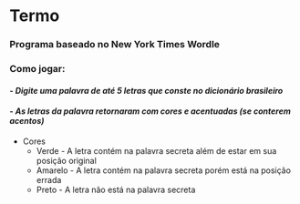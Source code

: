 # Termo

### Programa baseado no New York Times Wordle

### Como jogar:

#### - *Digite uma palavra de até 5 letras que conste no dicionário brasileiro*

#### - *As letras da palavra retornaram com cores e acentuadas (se conterem acentos)*
- Cores
   - Verde - A letra contém na palavra secreta além de estar em sua posição original
   - Amarelo - A letra contém na palavra secreta porém está na posição errada
   - Preto - A letra não está na palavra secreta
